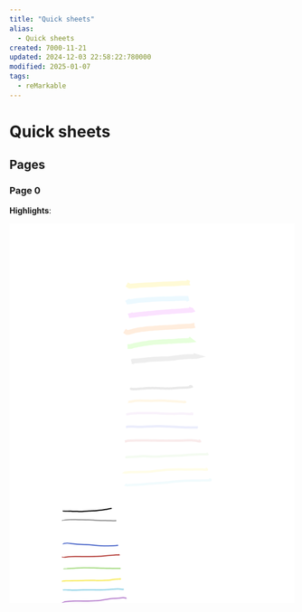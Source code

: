 ```yaml
---
title: "Quick sheets"
alias:
  - Quick sheets
created: 7000-11-21
updated: 2024-12-03 22:58:22:780000
modified: 2025-01-07
tags:
  - reMarkable
---
```


# Quick sheets

## Pages

### Page 0

**Highlights**:

![Image (page 0)](statics/d43a7c917af9/tmpvknneq47.svg)